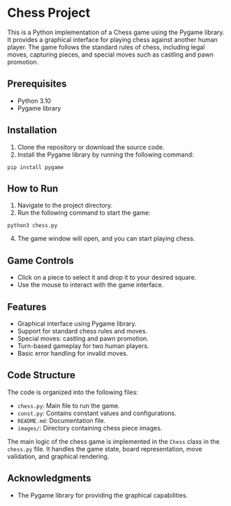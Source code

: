 # Chess Project

This is a Python implementation of a Chess game using the Pygame library. It provides a graphical interface for playing chess against another human player. The game follows the standard rules of chess, including legal moves, capturing pieces, and special moves such as castling and pawn promotion.

## Prerequisites

- Python 3.10
- Pygame library

## Installation

1. Clone the repository or download the source code.
2. Install the Pygame library by running the following command:
```
pip install pygame
```

## How to Run

1. Navigate to the project directory.
2. Run the following command to start the game:
```
python3 chess.py
```
4. The game window will open, and you can start playing chess.

## Game Controls

- Click on a piece to select it and drop it to your desired square.
- Use the mouse to interact with the game interface.

## Features

- Graphical interface using Pygame library.
- Support for standard chess rules and moves.
- Special moves: castling and pawn promotion.
- Turn-based gameplay for two human players.
- Basic error handling for invalid moves.

## Code Structure

The code is organized into the following files:

- `chess.py`: Main file to run the game.
- `const.py`: Contains constant values and configurations.
- `README.md`: Documentation file.
- `images/`: Directory containing chess piece images.

The main logic of the chess game is implemented in the `Chess` class in the `chess.py` file. It handles the game state, board representation, move validation, and graphical rendering.

## Acknowledgments

- The Pygame library for providing the graphical capabilities.
